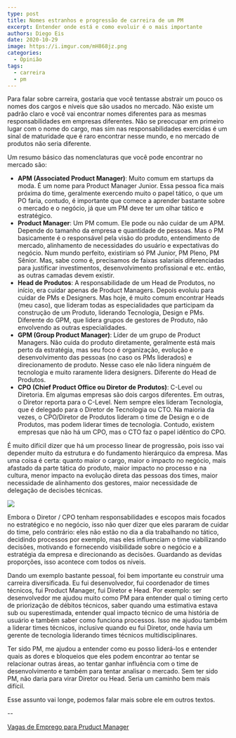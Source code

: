 ```yaml
---
type: post
title: Nomes estranhos e progressão de carreira de um PM
excerpt: Entender onde está e como evoluir é o mais importante
authors: Diego Eis
date: 2020-10-29
image: https://i.imgur.com/mH868jz.png
categories:
  - Opinião
tags:
  - carreira
  - pm
---
```


Para falar sobre carreira, gostaria que você tentasse abstrair um pouco
os nomes dos cargos e níveis que são usados no mercado. Não existe um
padrão claro e você vai encontrar nomes diferentes para as mesmas
responsabilidades em empresas diferentes. Não se preocupar em primeiro
lugar com o nome do cargo, mas sim nas responsabilidades exercidas é um
sinal de maturidade que é raro encontrar nesse mundo, e no mercado de
produtos não seria diferente.

Um resumo básico das nomenclaturas que você pode encontrar no mercado
são:

- **APM (Associated Product Manager)**: Muito comum em startups da moda. É um nome para Product Manager Junior. Essa pessoa fica mais próxima do time, geralmente exercendo muito o papel tático, o que um PO faria, contudo, é importante que comece a aprender bastante sobre o mercado e o negócio, já que um PM deve ter um olhar tático e estratégico.
- **Product Manager**: Um PM comum. Ele pode ou não cuidar de um APM. Depende do tamanho da empresa e quantidade de pessoas. Mas o PM basicamente é o responsável pela visão do produto, entendimento de mercado, alinhamento de necessidades do usuário e expectativas do negócio. Num mundo perfeito, existiriam só PM Junior, PM Pleno, PM Sênior. Mas, sabe como é, precisamos de faixas salariais diferenciadas para justificar investimentos, desenvolvimento profissional e etc. então, as outras camadas devem existir.
- **Head de Produtos**: A responsabilidade de um Head de Produtos, no início, era cuidar apenas de Product Managers. Depois evoluiu para cuidar de PMs e Designers. Mas hoje, é muito comum encontrar Heads (meu caso), que lideram todas as especialidades que participam da construção de um Produto, liderando Tecnologia, Design e PMs. Diferente do GPM, que lidera grupos de gestores de Produto, não envolvendo as outras especialidades.
- **GPM (Group Product Manager)**: Líder de um grupo de Product Managers. Não cuida do produto diretamente, geralmente está mais perto da estratégia, mas seu foco é organização, evolução e desenvolvimento das pessoas (no caso os PMs liderados) e direcionamento de produto. Nesse caso ele não lidera ninguém de tecnologia e muito raramente lidera designers. Diferente do Head de Produtos.
- **CPO (Chief Product Office ou Diretor de Produtos)**: C-Level ou Diretoria. Em algumas empresas são dois cargos diferentes. Em outras, o Diretor reporta para o C-Level. Nem sempre eles lideram Tecnologia, que é delegado para o Diretor de Tecnologia ou CTO. Na maioria da vezes, o CPO/Diretor de Produtos lideram o time de Design e o de Produtos, mas podem liderar times de tecnologia. Contudo, existem empresas que não há um CPO, mas o CTO faz o papel idêntico do CPO.

É muito difícil dizer que há um processo linear de progressão, pois isso
vai depender muito da estrutura e do fundamento hierárquico da empresa.
Mas uma coisa é certa: quanto maior o cargo, maior o impacto no negócio,
mais afastado da parte tática do produto, maior impacto no processo e na
cultura, menor impacto na evolução direta das pessoas dos times, maior
necessidade de alinhamento dos gestores, maior necessidade de delegação
de decisões técnicas.

[![](https://bucketeer-e05bbc84-baa3-437e-9518-adb32be77984.s3.amazonaws.com/public/images/2633db2a-8699-49be-9b0b-91f6dd932ada_1310x1190.png)](https://cdn.substack.com/image/fetch/f_auto,q_auto:good,fl_progressive:steep/https%3A%2F%2Fbucketeer-e05bbc84-baa3-437e-9518-adb32be77984.s3.amazonaws.com%2Fpublic%2Fimages%2F2633db2a-8699-49be-9b0b-91f6dd932ada_1310x1190.png)

Embora o Diretor / CPO tenham responsabilidades e escopos mais focados
no estratégico e no negócio, isso não quer dizer que eles pararam de
cuidar do time, pelo contrário: eles não estão no dia a dia trabalhando
no tático, decidindo processos por exemplo, mas eles influenciam o time
viabilizando decisões, motivando e fornecendo visibilidade sobre o
negócio e a estratégia da empresa e direcionando as decisões. Guardando
as devidas proporções, isso acontece com todos os níveis.

Dando um exemplo bastante pessoal, foi bem importante eu construir uma
carreira diversificada. Eu fui desenvolvedor, fui coordenador de times
técnicos, fui Product Manager, fui Diretor e Head. Por exemplo: ser
desenvolvedor me ajudou muito como PM para entender qual o timing certo
de priorização de débitos técnicos, saber quando uma estimativa estava
sub ou superestimada, entender qual impacto técnico de uma história de
usuário e também saber como funciona processos. Isso me ajudou também a
liderar times técnicos, inclusive quando eu fui Diretor, onde havia um
gerente de tecnologia liderando times técnicos multidisciplinares.

Ter sido PM, me ajudou a entender como eu posso liderá-los e entender
quais as dores e bloqueios que eles podem encontrar ao tentar se
relacionar outras áreas, ao tentar ganhar influência com o time de
desenvolvimento e também para tentar analisar o mercado. Sem ter sido
PM, não daria para virar Diretor ou Head. Seria um caminho bem mais
difícil.

Esse assunto vai longe, podemos falar mais sobre ele em outros textos.

--

[Vagas de Emprego para Pruduct Manager](https://br.jooble.org/vagas-de-emprego-product-manager)